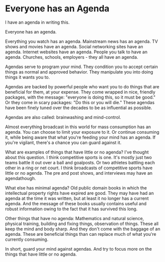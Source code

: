 # Everyone has an Agenda

I have an agenda in writing this.

Everyone has an agenda.

Everything you watch has an agenda. Mainstream news has an agenda. TV shows and movies have an agenda. Social networking sites have an agenda. Internet websites have an agenda. People you talk to have an agenda. Churches, schools, employers - they all have an agenda.

Agendas serve to program your mind. They condition you to accept certain things as normal and approved behavior. They manipulate you into doing things it wants you to.

Agendas are backed by powerful people who want you to do things that are beneficial for them, at your expense. They come wrapped in nice, friendly packages, with the message: "everyone is doing this, so it must be good." Or they come in scary packages: "Do this or you will die." These agendas have been finely tuned over the decades to be as influential as possible.

Agendas are also called: brainwashing and mind-control.

Almost everything broadcast in this world for mass consumption has an agenda. You can choose to limit your exposure to it. Or continue consuming it, while being aware that what you're feeding your mind has an agenda. If you're vigilant, there's a chance you can guard against it.

What are examples of things that have little or no agenda? I've thought about this question. I think competitive sports is one. It's mostly just two teams battle it out over a ball and goalposts. Or two athletes battling each other in a ring or net court. I think broadcasts of competitive sports have little or no agenda. The pre and post shows, and interviews may have an agendathough.

What else has minimal agenda? Old public domain books in which the intellectual property rights have expired are good. They may have had an agenda at the time it was written, but at least it no longer has a current agenda. And the message of these books usually contains useful and robust information owing to the fact that it has survived this long.

Other things that have no agenda: Mathematics and natural science, physical training, building and fixing things, observation of things. These all keep the mind and body sharp. And they don't come with the baggage of an agenda. These are beneficial things than can replace much of what you're currently consuming.

In short, guard your mind against agendas. And try to focus more on the things that have little or no agenda.

